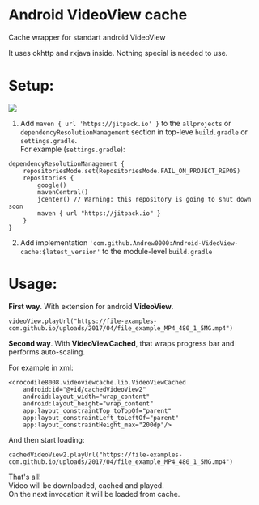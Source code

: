 # Android VideoView cache
Cache wrapper for standart android VideoView

It uses okhttp and rxjava inside. Nothing special is needed to use.

# Setup:  

[![](https://jitpack.io/v/Andrew0000/Android-VideoView-cache.svg)](https://jitpack.io/#Andrew0000/Android-VideoView-cache)

1. Add `maven { url 'https://jitpack.io' }` to the `allprojects` or `dependencyResolutionManagement` section in top-leve `build.gradle` or `settings.gradle`.  
For example (`settings.gradle`):
```
dependencyResolutionManagement {
    repositoriesMode.set(RepositoriesMode.FAIL_ON_PROJECT_REPOS)
    repositories {
        google()
        mavenCentral()
        jcenter() // Warning: this repository is going to shut down soon
        maven { url "https://jitpack.io" }
    }
}
```
2. Add implementation `'com.github.Andrew0000:Android-VideoView-cache:$latest_version'` to the module-level `build.gradle`

# Usage:

**First way**. With extension for android **VideoView**.

```
videoView.playUrl("https://file-examples-com.github.io/uploads/2017/04/file_example_MP4_480_1_5MG.mp4")
```


**Second way**. With **VideoViewCached**, that wraps progress bar and performs auto-scaling. 

For example in xml:

    <crocodile8008.videoviewcache.lib.VideoViewCached
        android:id="@+id/cachedVideoView2"
        android:layout_width="wrap_content"
        android:layout_height="wrap_content"
        app:layout_constraintTop_toTopOf="parent"
        app:layout_constraintLeft_toLeftOf="parent"
        app:layout_constraintHeight_max="200dp"/>

And then start loading:
```
cachedVideoView2.playUrl("https://file-examples-com.github.io/uploads/2017/04/file_example_MP4_480_1_5MG.mp4")
```
That's all!  
Video will be downloaded, cached and played.  
On the next invocation it will be loaded from cache.  
